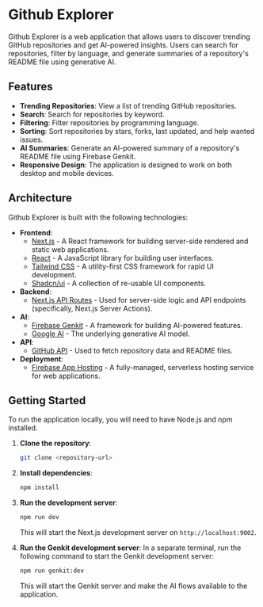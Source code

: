# Github Explorer

Github Explorer is a web application that allows users to discover trending GitHub repositories and get AI-powered insights. Users can search for repositories, filter by language, and generate summaries of a repository's README file using generative AI.

## Features

- **Trending Repositories**: View a list of trending GitHub repositories.
- **Search**: Search for repositories by keyword.
- **Filtering**: Filter repositories by programming language.
- **Sorting**: Sort repositories by stars, forks, last updated, and help wanted issues.
- **AI Summaries**: Generate an AI-powered summary of a repository's README file using Firebase Genkit.
- **Responsive Design**: The application is designed to work on both desktop and mobile devices.

## Architecture

Github Explorer is built with the following technologies:

- **Frontend**:
  - [Next.js](https://nextjs.org/) - A React framework for building server-side rendered and static web applications.
  - [React](https://reactjs.org/) - A JavaScript library for building user interfaces.
  - [Tailwind CSS](https://tailwindcss.com/) - A utility-first CSS framework for rapid UI development.
  - [Shadcn/ui](https://ui.shadcn.com/) - A collection of re-usable UI components.
- **Backend**:
  - [Next.js API Routes](https://nextjs.org/docs/api-routes/introduction) - Used for server-side logic and API endpoints (specifically, Next.js Server Actions).
- **AI**:
  - [Firebase Genkit](https://firebase.google.com/docs/genkit) - A framework for building AI-powered features.
  - [Google AI](https://ai.google/) - The underlying generative AI model.
- **API**:
  - [GitHub API](https://docs.github.com/en/rest) - Used to fetch repository data and README files.
- **Deployment**:
  - [Firebase App Hosting](https-firebase.google.com/docs/hosting) - A fully-managed, serverless hosting service for web applications.

## Getting Started

To run the application locally, you will need to have Node.js and npm installed.

1. **Clone the repository**:
   ```bash
   git clone <repository-url>
   ```
2. **Install dependencies**:
   ```bash
   npm install
   ```
3. **Run the development server**:
   ```bash
   npm run dev
   ```
   This will start the Next.js development server on `http://localhost:9002`.

4. **Run the Genkit development server**:
   In a separate terminal, run the following command to start the Genkit development server:
   ```bash
   npm run genkit:dev
   ```
   This will start the Genkit server and make the AI flows available to the application.
